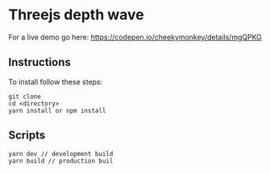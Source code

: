 # Threejs depth wave

For a live demo go here: https://codepen.io/cheekymonkey/details/mgQPKG

## Instructions

To install follow these steps:

```
git clone
cd <directory>
yarn install or npm install
```

## Scripts

```
yarn dev // development build
yarn build // production buil
```
